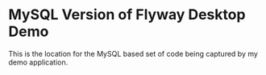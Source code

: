 # MySQL Version of Flyway Desktop Demo

This is the location for the MySQL based set of code being captured by my demo application.
